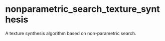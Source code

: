# nonparametric_search_texture_synthesis
A texture synthesis algorithm based on non-parametric search.
